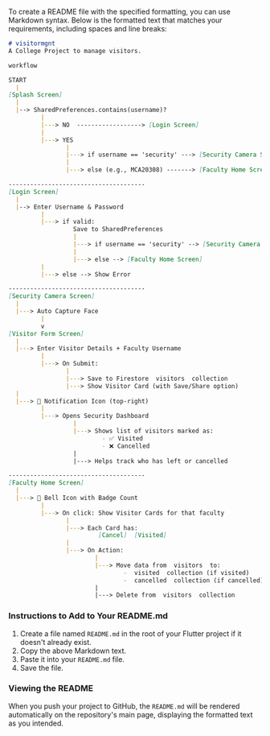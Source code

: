 To create a README file with the specified formatting, you can use Markdown syntax. Below is the formatted text that matches your requirements, including spaces and line breaks:

```markdown
# visitormgnt
A College Project to manage visitors.

workflow

START
  |
[Splash Screen]
  |
  |--> SharedPreferences.contains(username)?
         |
         |---> NO  ------------------> [Login Screen]
         |
         |---> YES
                |
                |---> if username == 'security' ---> [Security Camera Screen]
                |
                |---> else (e.g., MCA20308) -------> [Faculty Home Screen]

--------------------------------------
[Login Screen]
  |
  |--> Enter Username & Password
         |
         |---> if valid:
                  Save to SharedPreferences
                  |
                  |---> if username == 'security' --> [Security Camera Screen]
                  |
                  |---> else --> [Faculty Home Screen]
         |
         |---> else --> Show Error

--------------------------------------
[Security Camera Screen]
  |
  |---> Auto Capture Face
         |
         v
[Visitor Form Screen]
  |
  |---> Enter Visitor Details + Faculty Username
         |
         |---> On Submit:
                |
                |---> Save to Firestore ⁠ visitors ⁠ collection
                |---> Show Visitor Card (with Save/Share option)
  |
  |---> 🔔 Notification Icon (top-right)
         |
         |---> Opens Security Dashboard
                  |
                  |---> Shows list of visitors marked as:
                          - ✅ Visited
                          - ❌ Cancelled
                  |
                  |---> Helps track who has left or cancelled

--------------------------------------
[Faculty Home Screen]
  |
  |---> 🔔 Bell Icon with Badge Count
         |
         |---> On click: Show Visitor Cards for that faculty
                |
                |---> Each Card has:
                         [Cancel]  [Visited]
                |
                |---> On Action:
                        |
                        |---> Move data from ⁠ visitors ⁠ to:
                                - ⁠ visited ⁠ collection (if visited)
                                - ⁠ cancelled ⁠ collection (if cancelled)
                        |
                        |---> Delete from ⁠ visitors ⁠ collection
```

### Instructions to Add to Your README.md
1. Create a file named `README.md` in the root of your Flutter project if it doesn't already exist.
2. Copy the above Markdown text.
3. Paste it into your `README.md` file.
4. Save the file.

### Viewing the README
When you push your project to GitHub, the `README.md` will be rendered automatically on the repository's main page, displaying the formatted text as you intended.
